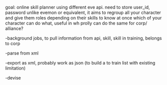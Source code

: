 goal: online skill planner using different eve api. need to store user_id, password
unlike evemon or equivalent, it aims to regroup all your character and give them roles depending on their skills to know at once which of your character can do what, useful in wh
prolly can do the same for corp/ alliance?

-background jobs, to pull information from api, skill, skill in training, belongs to corp

-parse from xml

-export as xml, probably work as json (to build a to train list with existing limitation)

-devise


